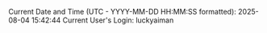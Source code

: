 Current Date and Time (UTC - YYYY-MM-DD HH:MM:SS formatted): 2025-08-04 15:42:44
Current User's Login: luckyaiman
